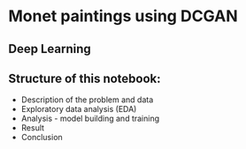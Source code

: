 # Monet paintings using DCGAN

## Deep Learning

## Structure of this notebook:

* Description of the problem and data
* Exploratory data analysis (EDA)
* Analysis - model building and training
* Result
* Conclusion
